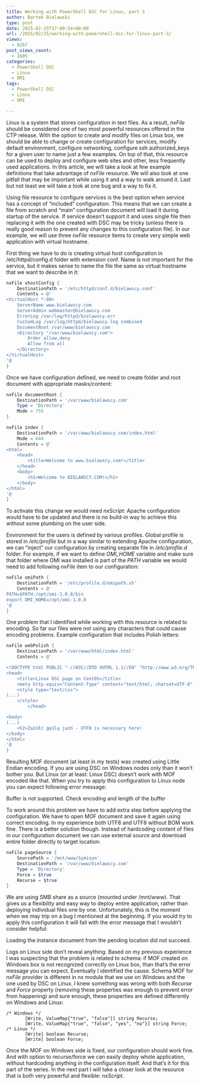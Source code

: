 ```yaml
---
title: Working with PowerShell DSC for Linux, part 3
author: Bartek Bielawski
type: post
date: 2015-02-25T17:00:54+00:00
url: /2015/02/25/working-with-powershell-dsc-for-linux-part-3/
views:
  - 8267
post_views_count:
  - 1605
categories:
  - PowerShell DSC
  - Linux
  - OMI
tags:
  - PowerShell DSC
  - Linux
  - OMI

---
```

Linux is a system that stores configuration in text files. As a result, _nxFile_ should be considered one of two most powerful resources offered in the CTP release. With the option to create and modify files on Linux box, we should be able to change or create configuration for services, modify default environment, configure networking, configure ssh authorized_keys for a given user to name just a few examples. On top of that, this resource can be used to deploy and configure web sites and other, less frequently used applications. In this article, we will take a look at few example definitions that take advantage of _nxFile_ resource. We will also look at one pitfall that may be important while using it and a way to walk around it. Last but not least we will take a look at one bug and a way to fix it.

Using file resource to configure services is the best option when service has a concept of &#8220;included&#8221; configuration. This means that we can create a file from scratch and &#8220;main&#8221; configuration document will load it during startup of the service. If service doesn&#8217;t support it and uses single file then replacing it with the one created with DSC may be tricky (unless there is really good reason to prevent any changes to this configuration file). In our example, we will use three _nxFile_ resource items to create very simple web application with virtual hostname.

First thing we have to do is creating virtual host configuration in /etc/httpd/config.d folder with extension conf. Name is not important for the service, but it makes sense to name the file the same as virtual hostname that we want to describe in it:

```powershell
nxFile vhostConfig {
    DestinationPath = '/etc/httpd/conf.d/bielawscy.conf'
    Contents = @'
<VirtualHost *:80>
    ServerName www.bielawscy.com
    ServerAdmin webmaster@bielawscy.com
    ErrorLog /var/log/httpd/bielawscy.err
    CustomLog /var/log/httpd/bielawscy.log combined
    DocumentRoot /var/www/bielawscy.com
    <Directory "/var/www/bielawscy.com">
        Order allow,deny
        Allow from all
	</Directory>
</VirtualHost>
'@
}
```


Once we have configuration defined, we need to create folder and root document with appropriate masks/content:

```powershell
nxFile documentRoot {
    DestinationPath = '/var/www/bielawscy.com'
    Type = 'Directory'
    Mode = 755
}

nxFile index {
    DestinationPath = '/var/www/bielawscy.com/index.html'
    Mode = 644
    Contents = @'
<html>
    <head>
        <title>Welcome to www.bielawscy.com!</title>
    </head>
	<body>
        <h1>Welcome to BIELAWSCY.COM!</h1>
	</body>
</html>
'@
}
```

To activate this change we would need _nxScript_: Apache configuration would have to be updated and there is no build-in way to achieve this without some plumbing on the user side.

Environment for the users is defined by various profiles. Global profile is stored in _/etc/profile_ but in a way similar to extending Apache configuration, we can &#8220;inject&#8221; our configuration by creating separate file in _/etc/profile.d_ folder. For example, if we want to define _OMI_HOME_ variable and make sure that folder where OMI was installed is part of the _PATH_ variable we would need to add following _nxFile_ item to our configuration:

```powershell
nxFile omiPath {
    DestinationPath = '/etc/profile.d/omipath.sh'
    Contents = @'
PATH=$PATH:/opt/omi-1.0.8/bin
export OMI_HOME=/opt/omi-1.0.8
'@
}
```


One problem that I identified while working with this resource is related to encoding. So far our files were not using any characters that could cause encoding problems. Example configuration that includes Polish letters:

```powershell
nxFile webPolish {
    DestinationPath = '/var/www/html/index.html'
    Contents = @'

<!DOCTYPE html PUBLIC "-//W3C//DTD XHTML 1.1//EN" "http://www.w3.org/TR/xhtml11/DTD/xhtml11.dtd">
<head>
    <title>Linux DSC page on CentOS</title>
    <meta http-equiv="Content-Type" content="text/html; charset=UTF-8" />
    <style type="text/css">
(...)
    </style>
        </head>

<body>
(...)
    <h2>Zażółć gęślą jaźń - UTF8 is necessary here!
</body>
</html>
'@
}
```

Resulting MOF document (at least in my tests) was created using Little Endian encoding. If you are using DSC on Windows nodes only than it won&#8217;t bother you. But Linux (or at least: Linux DSC) doesn&#8217;t work with MOF encoded like that. When you try to apply this configuration to Linux node you can expect following error message:

Buffer is not supported. Check encoding and length of the buffer


To work around this problem we have to add extra step before applying the configuration. We have to open MOF document and save it again using correct encoding. In my experience both UTF8 and UTF8 without BOM work fine. There is a better solution though. Instead of hardcoding content of files in our configuration document we can use external source and download entire folder directly to target location:

```powershell
nxFile pageSource {
    SourcePath = '/mnt/www/Symisun'
    DestinationPath = '/var/www/bielawscy.com'
    Type = 'Directory'
    Force = $true
    Recurse = $true
}
```


We are using SMB share as a source (mounted under /mnt/www). That gives us a flexibility and easy way to deploy entire application, rather than deploying individual files one by one. Unfortunately, this is the moment when we may trip on a bug I mentioned at the beginning. If you would try to apply this configuration it will fail with the error message that I wouldn&#8217;t consider helpful:

Loading the instance document from the pending location did not succeed.


Logs on Linux side don&#8217;t reveal anything. Based on my previous experience I was suspecting that the problem is related to schema: if MOF created on Windows box is not recognized correctly on Linux box, than that&#8217;s the error message you can expect. Eventually I identified the cause. Schema MOF for _nxFile_ provider is different in nx module that we use on Windows and the one used by DSC on Linux. I knew something was wrong with both _Recurse_ and _Force_ property (removing these properties was enough to prevent error from happening) and sure enough, these properties are defined differently on Windows and Linux:

```
/* Windows */
       [Write, ValueMap{"true", "false"}] string Recurse;
       [Write, ValueMap{"true", "false", "yes", "no"}] string Force;
/* Linux */
       [Write] boolean Recurse;
       [Write] boolean Force;
```


Once the MOF on Windows side is fixed, our configuration should work fine. And with option to recurse/force we can easily deploy whole application, without hardcoding anything in the configuration itself. And that&#8217;s it for this part of the series. In the next part I will take a closer look at the resource that is both very powerful and flexible: _nxScript_.